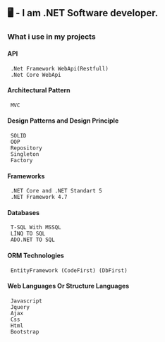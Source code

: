 ## 🖥️ - I am .NET Software developer.
          
### What i use in my projects 


#### API
     .Net Framework WebApi(Restfull)
     .Net Core WebApi
     
#### Architectural Pattern
     MVC
     
#### Design Patterns and Design Principle
     SOLID
     OOP
     Repository
     Singleton
     Factory

#### Frameworks
     .NET Core and .NET Standart 5
     .NET Framework 4.7
    
#### Databases
     T-SQL With MSSQL
     LİNQ TO SQL
     ADO.NET TO SQL

#### ORM Technologies
     EntityFramework (CodeFirst) (DbFirst)

#### Web Languages Or Structure Languages
     Javascript
     Jquery
     Ajax
     Css
     Html
     Bootstrap
